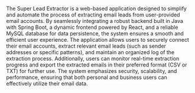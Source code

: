 The Super Lead Extractor is a web-based application designed to simplify and automate the
process of extracting email leads from user-provided email accounts. By seamlessly integrating
a robust backend built in Java with Spring Boot, a dynamic frontend powered by React, and a
reliable MySQL database for data persistence, the system ensures a smooth and efficient user
experience.
The application allows users to securely connect their email accounts, extract relevant email
leads (such as sender addresses or specific patterns), and maintain an organized log of the
extraction process. Additionally, users can monitor real-time extraction progress and export the
extracted emails in their preferred format (CSV or TXT) for further use. The system emphasizes
security, scalability, and performance, ensuring that both personal and business users can
effectively utilize their email data.
